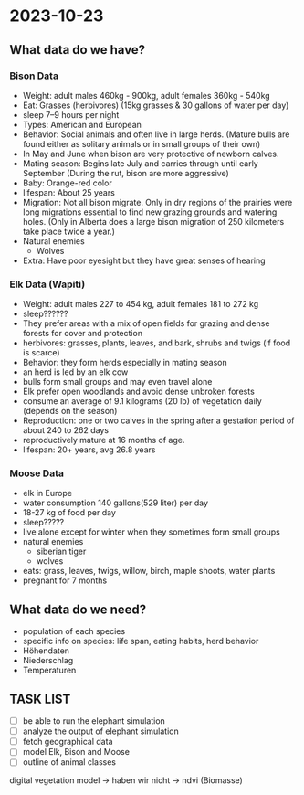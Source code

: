 # 2023-10-23

## What data do we have?
### Bison Data
- Weight: adult males 460kg - 900kg, adult females 360kg - 540kg
- Eat: Grasses (herbivores) (15kg grasses & 30 gallons of water per day)
- sleep 7–9 hours per night
- Types: American and European
- Behavior: Social animals and often live in large herds. (Mature bulls are found either as solitary animals or in small groups of their own)
- In May and June when bison are very protective of newborn calves.
- Mating season: Begins late July and carries through until early September (During the rut, bison are more aggressive)
- Baby: Orange-red color
- lifespan: About 25 years
- Migration: Not all bison migrate. Only in dry regions of the prairies were long migrations essential to find new grazing grounds and watering holes. (Only in Alberta does a large bison migration of 250 kilometers take place twice a year.)
- Natural enemies
  - Wolves
- Extra: Have poor eyesight but they have great senses of hearing


### Elk Data (Wapiti)
- Weight: adult males 227 to 454 kg, adult females 181 to 272 kg
- sleep??????
- They prefer areas with a mix of open fields for grazing and dense forests for cover and protection
- herbivores: grasses, plants, leaves, and bark, shrubs and twigs (if food is scarce)
- Behavior: they form herds especially in mating season
- an herd is led by an elk cow
- bulls form small groups and may even travel alone
- Elk prefer open woodlands and avoid dense unbroken forests
- consume an average of 9.1 kilograms (20 lb) of vegetation daily (depends on the season)
- Reproduction: one or two calves in the spring after a gestation period of about 240 to 262 days
- reproductively mature at 16 months of age.
- lifespan: 20+ years, avg 26.8 years

### Moose Data

- elk in Europe
- water consumption 140 gallons(529 liter) per day
- 18-27 kg of food per day
- sleep?????
- live alone except for winter when they sometimes form small groups
- natural enemies
  - siberian tiger
  - wolves
- eats: grass, leaves, twigs, willow, birch, maple shoots, water plants
- pregnant for 7 months

## What data do we need?
- population of each species
- specific info on species: life span, eating habits, herd behavior
- Höhendaten
- Niederschlag
- Temperaturen

## TASK LIST
- [ ] be able to run the elephant simulation
- [ ] analyze the output of elephant simulation
- [ ] fetch geographical data
- [ ] model Elk, Bison and Moose
- [ ] outline of animal classes

digital vegetation model -> haben wir nicht -> ndvi (Biomasse)

